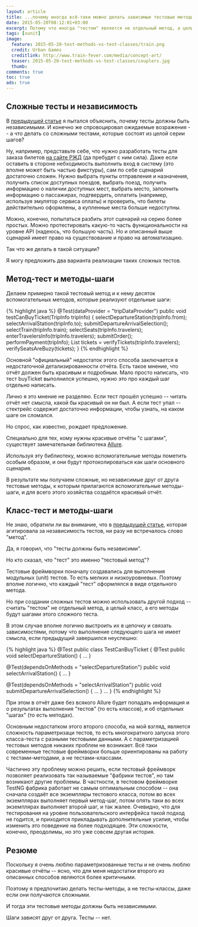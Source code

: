 ```yaml
---
layout: article
title: ...почему иногда всё-таки можно делать зависимые тестовые методы?
date: 2015-05-20T08:12:01+03:00
excerpt: Потому что иногда "тестом" является не отдельный метод, а целый тестовый класс, а методы являются отдельными шагами.
tags: [xunit]
image:
  feature: 2015-05-20-test-methods-vs-test-classes/train.png
  credit: Urban Games
  creditlink: http://www.train-fever.com/media/concept-art/
  teaser: 2015-05-20-test-methods-vs-test-classes/couplers.jpg
  thumb:
comments: true
toc: true
ads: true
---
```

## Сложные тесты и независимость

В [предыдущей статье](/test-deps-are-evil/) я пытался объяснить, почему тесты должны быть независимыми. И конечно же спровоцировал ожидаемые возражения -- а что делать со сложными тестами, которые состоят из целой серии шагов?

Ну, например, представьте себе, что нужно разработать тесты для заказа билетов [на сайте РЖД](http://pass.rzd.ru/) (да пребудет с ним сила). Даже если оставить в стороне небходимость выполнить вход в систему (это вполне может быть частью фикстуры), сам по себе сценарий достаточно сложен. Нужно выбрать пункты отправления и назначения, получить список доступных поездов, выбрать поезд, получить информацию о наличии доступных мест, выбрать место, заполнить информацию о пассажирах, подтвердить, оплатить (например, используя эмулятор сервиса оплаты) и проверить, что билеты действительно оформлены, а купленные места больше недоступны.

Можно, конечно, попытаться разбить этот сценарий на серию более простых. Можно протестировать какую-то часть функциональности на уровне API (надеюсь, что большую часть). Но и описанный выше сценарий имеет право на существование и право на автоматизацию.

Так что же делать в такой ситуации?

Я могу предложить два варианта реализации таких сложных тестов.

## Метод-тест и методы-шаги

Делаем примерно такой тестовый метод и к нему десяток вспомогательных методов, которые реализуют отдельные шаги:

{% highlight java %}
@Test(dataProvider = "tripDataProvider")
public void testCanBuyTicket(TripInfo tripInfo) {
  selectDepartureStation(tripInfo.from);
  selectArrivalStation(tripInfo.to);
  submitDepartureArrivalSelection();
  selectTrain(tripInfo.train);
  selectSeats(tripInfo.travelers);
  enterTravelersInfo(tripInfo.travelers);
  submitOrder();
  performPayment(tripInfo);
  List<Ticket> tickets = verifyTickets(tripInfo.travelers);
  verifySeatsAreBuzy(tickets);
}
{% endhighlight %}

Основной "официальный" недостаток этого способа заключается в недостаточной детализированности отчёта. Есть такое мнение, что отчёт должен быть красивым и подробным. Мало просто написать, что тест buyTicket выполнился успешно, нужно это про каждый шаг отдельно написать.

Лично я это мнение не разделяю. Если тест прошёл успешно -- читать отчёт нет смысла, какой бы красивый он ни был. А если тест упал -- стектрейс содержит достаточно информации, чтобы узнать, на каком шаге он сломался.

Но спрос, как известно, рождает предложение.

Специально для тех, кому нужны красивые отчёты "с шагами", существует замечательная библиотека [Allure](http://allure.qatools.ru/).

Используя эту библиотеку, можно вспомогательные методы пометить особым образом, и они будут протоколироваться как шаги основного сценария.

В результате мы получаем сложные, но независимые друг от друга тестовые методы, к которым прилагаются вспомогательные методы-шаги, и для всего этого хозяйства создаётся красивый отчёт.

## Класс-тест и методы-шаги

Не знаю, обратили ли вы внимание, что в [предыдущей статье](/test-deps-are-evil/), которая агитировала за независимость тестов, ни разу не встречалось слово "метод".

Да, я говорил, что "тесты должны быть независими".

Но кто сказал, что "тест" это именно "тестовый метод"?

Тестовые фреймворки поначалу создавались для выполнения модульных (unit) тестов. То есть мелких и низкоуровневых. Поэтому вполне логично, что каждый "тест" оформлялся в виде отдельного метода.

Но при создании сложных тестов можно использовать другой подход -- считать "тестом" не отдельный метод, а целый класс, а его методы будут шагами этого сложного теста.

В этом случае вполне логично выстроить их в цепочку и связать зависимостями, потому что выполнение следующего шага не имеет смысла, если предыдущий завершился неуспешно:

{% highlight java %}
@Test
public class TestCanBuyTicket {
  @Test
  public void selectDepartureStation() {
   ...
  }

  @Test(dependsOnMethods = "selectDepartureStation")
  public void selectArrivalStation() {
   ...
  }

  @Test(dependsOnMethods = "selectArrivalStation")
  public void submitDepartureArrivalSelection() {
   ...
  }
  ...
}
{% endhighlight %}

При этом в отчёт даже без всякого Allure будет попадать информация и о результатах выполнения "тестов" (то есть классов), и об отдельных "шагах" (то есть методах).

Основным недостатком этого второго способа, на мой взгляд, является сложность параметризаци тестов, то есть многократного запуска этого класса-теста с разными тестовыми данными. А с параметризацией тестовых методов никаких проблем не возникает. Всё таки современные тестовые фреймворки больше ориентированы на работу с тестами-методами, а не тестами-классами.

Частично эту проблему можно решить, если тестовый фреймворк позволяет реализовать так называемые "фабрики тестов", но там возникают другие проблемы. В частности, в тестовом фреймворке TestNG фабрика работает не самым оптимальным способом -- она сначала создаёт все экземпляры тестового класса, потом во всех экземплярах выполняет первый метод-шаг, потом опять таки во всех экземплярах выполняет второй шаг, и так жалее. Очевидно, что для тестирования на уровне пользовательского интерфейса такой подход не годится, и приходится прикладывать дополнительные усилия, чтобы изменить это поведение на более подходящее. Эти сложности, конечно, преодолимы, но это уже совсем другая история.

## Резюме

Поскольку я очень люблю параметризованные тесты и не очень люблю красивые отчёты -- ясно, что для меня недостатки второго из описанных способов являются более критичными.

Поэтому я предпочитаю делать тесты-методы, а не тесты-классы, даже если они получаются сложными.

И тогда эти тестовые методы должны быть независимыми.

Шаги зависят друг от друга. Тесты -- нет.
